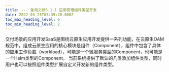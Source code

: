 ```yaml
---
title: --- 备用文档5.1.1 应用管理组件类型开发
date: 2022-03-25T03:39:20.000Z
toc_max_heading_level: 6
toc_min_heading_level: 2
---
```


交付场景的应用开发SaaS是围绕云原生应用开发提供一系列功能，在云原生OAM规范中，组成云原生应用的核心模块是组件（Component），组件中包含了具体的应用工作负载（workload），可能是一个微服务类型的Component，也可能是一个Helm类型的Component。 当前系统提供了默认的几类添加组件类型，同时用户也可以按照组件类型扩展自定义开发新的组件类型。

